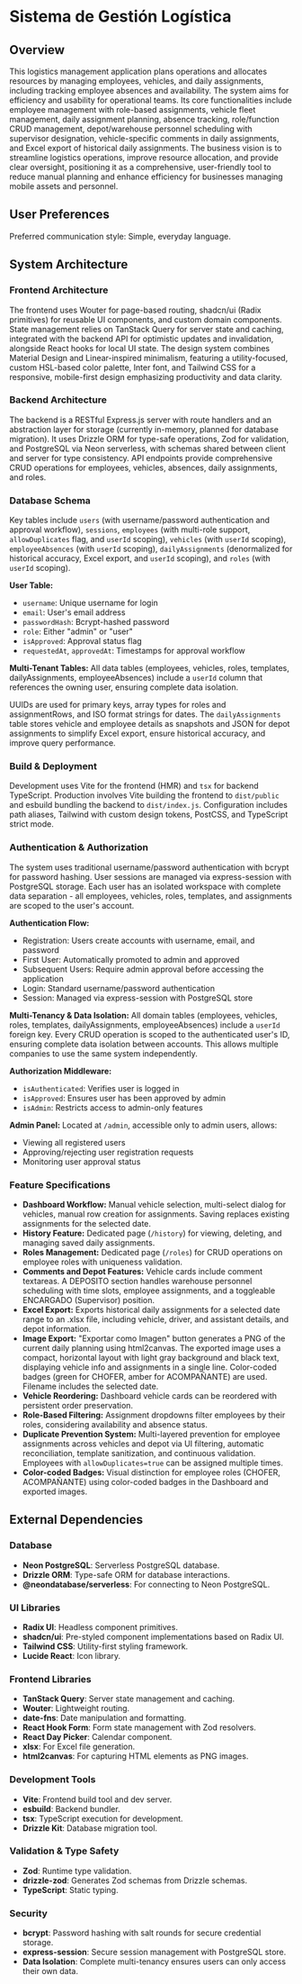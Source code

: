 # Sistema de Gestión Logística

## Overview
This logistics management application plans operations and allocates resources by managing employees, vehicles, and daily assignments, including tracking employee absences and availability. The system aims for efficiency and usability for operational teams. Its core functionalities include employee management with role-based assignments, vehicle fleet management, daily assignment planning, absence tracking, role/function CRUD management, depot/warehouse personnel scheduling with supervisor designation, vehicle-specific comments in daily assignments, and Excel export of historical daily assignments. The business vision is to streamline logistics operations, improve resource allocation, and provide clear oversight, positioning it as a comprehensive, user-friendly tool to reduce manual planning and enhance efficiency for businesses managing mobile assets and personnel.

## User Preferences
Preferred communication style: Simple, everyday language.

## System Architecture

### Frontend Architecture
The frontend uses Wouter for page-based routing, shadcn/ui (Radix primitives) for reusable UI components, and custom domain components. State management relies on TanStack Query for server state and caching, integrated with the backend API for optimistic updates and invalidation, alongside React hooks for local UI state. The design system combines Material Design and Linear-inspired minimalism, featuring a utility-focused, custom HSL-based color palette, Inter font, and Tailwind CSS for a responsive, mobile-first design emphasizing productivity and data clarity.

### Backend Architecture
The backend is a RESTful Express.js server with route handlers and an abstraction layer for storage (currently in-memory, planned for database migration). It uses Drizzle ORM for type-safe operations, Zod for validation, and PostgreSQL via Neon serverless, with schemas shared between client and server for type consistency. API endpoints provide comprehensive CRUD operations for employees, vehicles, absences, daily assignments, and roles.

### Database Schema
Key tables include `users` (with username/password authentication and approval workflow), `sessions`, `employees` (with multi-role support, `allowDuplicates` flag, and `userId` scoping), `vehicles` (with `userId` scoping), `employeeAbsences` (with `userId` scoping), `dailyAssignments` (denormalized for historical accuracy, Excel export, and `userId` scoping), and `roles` (with `userId` scoping).

**User Table:**
- `username`: Unique username for login
- `email`: User's email address
- `passwordHash`: Bcrypt-hashed password
- `role`: Either "admin" or "user"
- `isApproved`: Approval status flag
- `requestedAt`, `approvedAt`: Timestamps for approval workflow

**Multi-Tenant Tables:**
All data tables (employees, vehicles, roles, templates, dailyAssignments, employeeAbsences) include a `userId` column that references the owning user, ensuring complete data isolation.

UUIDs are used for primary keys, array types for roles and assignmentRows, and ISO format strings for dates. The `dailyAssignments` table stores vehicle and employee details as snapshots and JSON for depot assignments to simplify Excel export, ensure historical accuracy, and improve query performance.

### Build & Deployment
Development uses Vite for the frontend (HMR) and `tsx` for backend TypeScript. Production involves Vite building the frontend to `dist/public` and esbuild bundling the backend to `dist/index.js`. Configuration includes path aliases, Tailwind with custom design tokens, PostCSS, and TypeScript strict mode.

### Authentication & Authorization
The system uses traditional username/password authentication with bcrypt for password hashing. User sessions are managed via express-session with PostgreSQL storage. Each user has an isolated workspace with complete data separation - all employees, vehicles, roles, templates, and assignments are scoped to the user's account.

**Authentication Flow:**
- Registration: Users create accounts with username, email, and password
- First User: Automatically promoted to admin and approved
- Subsequent Users: Require admin approval before accessing the application
- Login: Standard username/password authentication
- Session: Managed via express-session with PostgreSQL store

**Multi-Tenancy & Data Isolation:**
All domain tables (employees, vehicles, roles, templates, dailyAssignments, employeeAbsences) include a `userId` foreign key. Every CRUD operation is scoped to the authenticated user's ID, ensuring complete data isolation between accounts. This allows multiple companies to use the same system independently.

**Authorization Middleware:**
- `isAuthenticated`: Verifies user is logged in
- `isApproved`: Ensures user has been approved by admin
- `isAdmin`: Restricts access to admin-only features

**Admin Panel:**
Located at `/admin`, accessible only to admin users, allows:
- Viewing all registered users
- Approving/rejecting user registration requests
- Monitoring user approval status

### Feature Specifications
- **Dashboard Workflow:** Manual vehicle selection, multi-select dialog for vehicles, manual row creation for assignments. Saving replaces existing assignments for the selected date.
- **History Feature:** Dedicated page (`/history`) for viewing, deleting, and managing saved daily assignments.
- **Roles Management:** Dedicated page (`/roles`) for CRUD operations on employee roles with uniqueness validation.
- **Comments and Depot Features:** Vehicle cards include comment textareas. A DEPOSITO section handles warehouse personnel scheduling with time slots, employee assignments, and a toggleable ENCARGADO (Supervisor) position.
- **Excel Export:** Exports historical daily assignments for a selected date range to an .xlsx file, including vehicle, driver, and assistant details, and depot information.
- **Image Export:** "Exportar como Imagen" button generates a PNG of the current daily planning using html2canvas. The exported image uses a compact, horizontal layout with light gray background and black text, displaying vehicle info and assignments in a single line. Color-coded badges (green for CHOFER, amber for ACOMPAÑANTE) are used. Filename includes the selected date.
- **Vehicle Reordering:** Dashboard vehicle cards can be reordered with persistent order preservation.
- **Role-Based Filtering:** Assignment dropdowns filter employees by their roles, considering availability and absence status.
- **Duplicate Prevention System:** Multi-layered prevention for employee assignments across vehicles and depot via UI filtering, automatic reconciliation, template sanitization, and continuous validation. Employees with `allowDuplicates=true` can be assigned multiple times.
- **Color-coded Badges:** Visual distinction for employee roles (CHOFER, ACOMPAÑANTE) using color-coded badges in the Dashboard and exported images.

## External Dependencies

### Database
- **Neon PostgreSQL**: Serverless PostgreSQL database.
- **Drizzle ORM**: Type-safe ORM for database interactions.
- **@neondatabase/serverless**: For connecting to Neon PostgreSQL.

### UI Libraries
- **Radix UI**: Headless component primitives.
- **shadcn/ui**: Pre-styled component implementations based on Radix UI.
- **Tailwind CSS**: Utility-first styling framework.
- **Lucide React**: Icon library.

### Frontend Libraries
- **TanStack Query**: Server state management and caching.
- **Wouter**: Lightweight routing.
- **date-fns**: Date manipulation and formatting.
- **React Hook Form**: Form state management with Zod resolvers.
- **React Day Picker**: Calendar component.
- **xlsx**: For Excel file generation.
- **html2canvas**: For capturing HTML elements as PNG images.

### Development Tools
- **Vite**: Frontend build tool and dev server.
- **esbuild**: Backend bundler.
- **tsx**: TypeScript execution for development.
- **Drizzle Kit**: Database migration tool.

### Validation & Type Safety
- **Zod**: Runtime type validation.
- **drizzle-zod**: Generates Zod schemas from Drizzle schemas.
- **TypeScript**: Static typing.

### Security
- **bcrypt**: Password hashing with salt rounds for secure credential storage.
- **express-session**: Secure session management with PostgreSQL store.
- **Data Isolation**: Complete multi-tenancy ensures users can only access their own data.